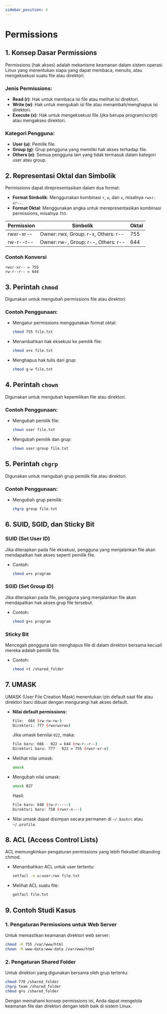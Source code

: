 ```yaml
---
sidebar_position: 4
---
```


# Permissions

## 1. Konsep Dasar Permissions
Permissions (hak akses) adalah mekanisme keamanan dalam sistem operasi Linux yang menentukan siapa yang dapat membaca, menulis, atau mengeksekusi suatu file atau direktori.

### Jenis Permissions:
- **Read (r)**: Hak untuk membaca isi file atau melihat isi direktori.
- **Write (w)**: Hak untuk mengubah isi file atau menambah/menghapus isi direktori.
- **Execute (x)**: Hak untuk mengeksekusi file (jika berupa program/script) atau mengakses direktori.

### Kategori Pengguna:
- **User (u)**: Pemilik file.
- **Group (g)**: Grup pengguna yang memiliki hak akses terhadap file.
- **Others (o)**: Semua pengguna lain yang tidak termasuk dalam kategori user atau group.

## 2. Representasi Oktal dan Simbolik
Permissions dapat direpresentasikan dalam dua format:

- **Format Simbolik**: Menggunakan kombinasi `r`, `w`, dan `x`, misalnya `rwxr-xr--`.
- **Format Oktal**: Menggunakan angka untuk merepresentasikan kombinasi permissions, misalnya `755`.

| Permission | Simbolik | Oktal |
|------------|----------|-------|
| rwxr-xr--  | Owner: rwx, Group: r-x, Others: r-- | 755 |
| rw-r--r--  | Owner: rw-, Group: r--, Others: r-- | 644 |

### Contoh Konversi
```
rwxr-xr-- = 755
rw-r--r-- = 644
```

## 3. Perintah `chmod`
Digunakan untuk mengubah permissions file atau direktori.

### Contoh Penggunaan:
- Mengatur permissions menggunakan format oktal:
  ```bash
  chmod 755 file.txt
  ```
- Menambahkan hak eksekusi ke pemilik file:
  ```bash
  chmod u+x file.txt
  ```
- Menghapus hak tulis dari grup:
  ```bash
  chmod g-w file.txt
  ```

## 4. Perintah `chown`
Digunakan untuk mengubah kepemilikan file atau direktori.

### Contoh Penggunaan:
- Mengubah pemilik file:
  ```bash
  chown user file.txt
  ```
- Mengubah pemilik dan grup:
  ```bash
  chown user:group file.txt
  ```

## 5. Perintah `chgrp`
Digunakan untuk mengubah grup pemilik file atau direktori.

### Contoh Penggunaan:
- Mengubah grup pemilik:
  ```bash
  chgrp group file.txt
  ```

## 6. SUID, SGID, dan Sticky Bit

### **SUID (Set User ID)**
Jika diterapkan pada file eksekusi, pengguna yang menjalankan file akan mendapatkan hak akses seperti pemilik file.
- Contoh:
  ```bash
  chmod u+s program
  ```

### **SGID (Set Group ID)**
Jika diterapkan pada file, pengguna yang menjalankan file akan mendapatkan hak akses grup file tersebut.
- Contoh:
  ```bash
  chmod g+s program
  ```

### **Sticky Bit**
Mencegah pengguna lain menghapus file di dalam direktori bersama kecuali mereka adalah pemilik file.
- Contoh:
  ```bash
  chmod +t /shared_folder
  ```

## 7. UMASK
UMASK (User File Creation Mask) menentukan izin default saat file atau direktori baru dibuat dengan mengurangi hak akses default.

- **Nilai default permissions:**
  ```bash
  File:  666 (rw-rw-rw-)
  Direktori: 777 (rwxrwxrwx)
  ```
  Jika umask bernilai `022`, maka:
  ```bash
  File baru: 666 - 022 = 644 (rw-r--r--)
  Direktori baru: 777 - 022 = 755 (rwxr-xr-x)
  ```
- Melihat nilai umask:
  ```bash
  umask
  ```
- Mengubah nilai umask:
  ```bash
  umask 027
  ```
  Hasil:
  ```bash
  File baru: 640 (rw-r-----)
  Direktori baru: 750 (rwxr-x---)
  ```
- Nilai umask dapat disimpan secara permanen di `~/.bashrc` atau `~/.profile`.

## 8. ACL (Access Control Lists)
ACL memungkinkan pengaturan permissions yang lebih fleksibel dibanding chmod.

- Menambahkan ACL untuk user tertentu:
  ```bash
  setfacl -m u:user:rwx file.txt
  ```
- Melihat ACL suatu file:
  ```bash
  getfacl file.txt
  ```

## 9. Contoh Studi Kasus
### **1. Pengaturan Permissions untuk Web Server**
Untuk memastikan keamanan direktori web server:
```bash
chmod -R 755 /var/www/html
chown -R www-data:www-data /var/www/html
```

### **2. Pengaturan Shared Folder**
Untuk direktori yang digunakan bersama oleh grup tertentu:
```bash
chmod 770 /shared_folder
chgrp team /shared_folder
chmod g+s /shared_folder
```

Dengan memahami konsep permissions ini, Anda dapat mengelola keamanan file dan direktori dengan lebih baik di sistem Linux.